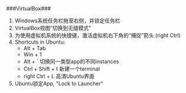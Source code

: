 ###VirtualBox###
1. Windows系统任务栏拖至右侧，并锁定任务栏
2. VirtualBox视图“切换到无缝模式”
3. 为使用虚拟机系统的快捷键，激活虚拟机右下角的“捕捉”箭头 (right Ctrl)
4. Shortcuts in Ubuntu:
	* Alt + Tab
	* Win + 1
	* Alt + ` 切换同一类型app的不同instances
	* Ctrl + Shift + t 新建一个terminal
	* right Ctrl + L 高清Ubuntu界面
5. Ubuntu锁定App, "Lock to Launcher"
